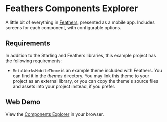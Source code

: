 # Feathers Components Explorer

A little bit of everything in [Feathers](http://feathersui.com/), presented as a mobile app. Includes screens for each component, with configurable options.

## Requirements

In addition to the Starling and Feathers libraries, this example project has the following requirements:

* `MetalWorksMobileTheme` is an example theme included with Feathers. You can find it in the _themes_ directory. You may link this theme to your project as an external library, or you can copy the theme's source files and assets into your project instead, if you prefer.

## Web Demo

View the [Components Explorer](http://feathersui.com/examples/components-explorer/) in your browser.